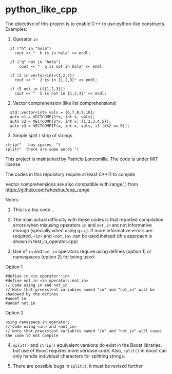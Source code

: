 # python_like_cpp

The objective of this project is to enable C++ to use python-like constructs. Examples:

1) Operator ```in```
```
  if ("h" in "hola")
    cout << "  h is in hola" << endl;

  if ("q" not_in "hola")
      cout << "  q is not in hola" << endl;
  
  if (2 in vector<int>{1,2,3})
    cout << "  2 is in {1,2,3}" << endl;
   
  if (5 not_in L({1,2,3}))
    cout << "  5 is not in {1,2,3}" << endl;
```

2) Vector comprehension (like list comprehensions)
```
  std::vector<int> vals = {6,7,8,9,10};
  auto v1 = VECTCOMP(2*x, int x, vals);
  auto v2 = VECTCOMP(2*x, int x, {1,2,3,4,5});
  auto v3 = VECTCOMPIF(x, int x, vals, if (x%2 == 0));
```

3) Simple split / strip of strings
```
strip("   has spaces  ")
split("  there are some words ")
```

This project is maintained by Patricio Loncomilla. The code is under MIT license

The codes in this repository require at least C++11 to compile

Vector comprehensions are also compatible with range( ) from https://github.com/whoshuu/cpp_range

Notes:

1) This is a toy code...

2) The main actual difficulty with these codes is that reported compilation errors when misusing operators ```in``` and ```not_in``` are not informative enough (specially when using g++). If more informative errors are required, ```<in>``` and ```<not_in>``` can be used instead (this approach is shown in test_in_operator.cpp)

3) Use of ```in``` and ```not_in``` operators require using defines (option 1) or namespaces (option 2) for being used:

Option 1
```
#define in <in_operator::in>
#define not_in <in_operator::not_in>
// Code using in and not_in
// Note that preexstent variables named "in" and "not_in" will be shadowed by the defines
#undef in
#undef not_in
```
Option 2
```
using namespace in_operator;
// Code using <in> and <not_in>
// Note that preexstent variables named "in" and "not_in" will cause the code to not compile
```

4) ```split()``` and ```strip()``` equivalent versions do exist in the Boost libraries, but use of Boost requires more verbose code. Also, ```split()``` in boost can only handle individual characters for splitting strings.

5) There are possible bugs in ```split()```, it must be revised further
